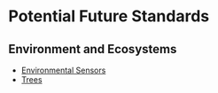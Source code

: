 # Potential Future Standards

## Environment and Ecosystems

* [Environmental Sensors](../../future_standards/environment_and_ecosystems/environmental_sensors.md)
* [Trees](../../future_standards/environment_and_ecosystems/trees.md)
